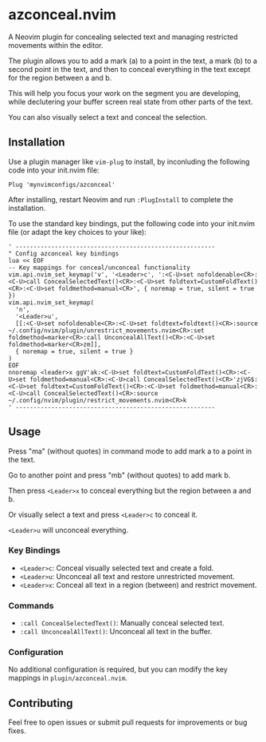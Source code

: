 # azconceal.nvim

A Neovim plugin for concealing selected text and managing restricted movements within the editor.

The plugin allows you to add a mark (a) to a point in the text, a mark (b) to a second point in the text, and then to conceal everything in the text except for the region between a and b.

This will help you focus your work on the segment you are developing, while declutering your buffer screen real state from other parts of the text.

You can also visually select a text and conceal the selection.

## Installation

Use a plugin manager like `vim-plug` to install, by inconluding the following code into your init.nvim file:

```vim
Plug 'mynvimconfigs/azconceal'
```

After installing, restart Neovim and run `:PlugInstall` to complete the installation.

To use the standard key bindings, put the following code into your init.nvim file (or adapt the key choices to your like):

```vim
' --------------------------------------------------------
" Config azconceal key bindings
lua << EOF
-- Key mappings for conceal/unconceal functionality
vim.api.nvim_set_keymap('v', '<Leader>c', ':<C-U>set nofoldenable<CR>:<C-U>call ConcealSelectedText()<CR>:<C-U>set foldtext=CustomFoldText()<CR>:<C-U>set foldmethod=manual<CR>', { noremap = true, silent = true })
vim.api.nvim_set_keymap(
  'n',
  '<Leader>u',
  [[:<C-U>set nofoldenable<CR>:<C-U>set foldtext=foldtext()<CR>:source ~/.config/nvim/plugin/unrestrict_movements.nvim<CR>:set foldmethod=marker<CR>:call UnconcealAllText()<CR>:<C-U>set foldmethod=marker<CR>zm]],
  { noremap = true, silent = true }
)
EOF
nnoremap <leader>x ggV'ak:<C-U>set foldtext=CustomFoldText()<CR>:<C-U>set foldmethod=manual<CR>:<C-U>call ConcealSelectedText()<CR>'zjVG$:<C-U>set foldtext=CustomFoldText()<CR>:<C-U>set foldmethod=manual<CR>:<C-U>call ConcealSelectedText()<CR>:source ~/.config/nvim/plugin/restrict_movements.nvim<CR>k
' --------------------------------------------------------
```

## Usage

Press "ma" (without quotes) in command mode to add mark a to a point in the text.

Go to another point and press "mb" (without quotes) to add mark b.

Then press `<Leader>x` to conceal everything but the region between a and b.

Or visually select a text and press `<Leader>c` to conceal it.

`<Leader>u` will unconceal everything.

### Key Bindings
- `<Leader>c`: Conceal visually selected text and create a fold.
- `<Leader>u`: Unconceal all text and restore unrestricted movement.
- `<Leader>x`: Conceal all text in a region (between) and restrict movement.

### Commands
- `:call ConcealSelectedText()`: Manually conceal selected text.
- `:call UnconcealAllText()`: Unconceal all text in the buffer.

### Configuration
No additional configuration is required, but you can modify the key mappings in `plugin/azconceal.nvim`.

## Contributing
Feel free to open issues or submit pull requests for improvements or bug fixes.

